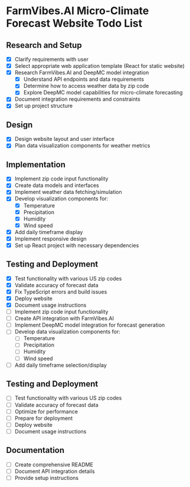 # FarmVibes.AI Micro-Climate Forecast Website Todo List

## Research and Setup
- [x] Clarify requirements with user
- [x] Select appropriate web application template (React for static website)
- [x] Research FarmVibes.AI and DeepMC model integration
  - [x] Understand API endpoints and data requirements
  - [x] Determine how to access weather data by zip code
  - [x] Explore DeepMC model capabilities for micro-climate forecasting
- [x] Document integration requirements and constraints
- [x] Set up project structure

## Design
- [x] Design website layout and user interface
- [x] Plan data visualization components for weather metrics

## Implementation
- [x] Implement zip code input functionality
- [x] Create data models and interfaces
- [x] Implement weather data fetching/simulation
- [x] Develop visualization components for:
  - [x] Temperature
  - [x] Precipitation
  - [x] Humidity
  - [x] Wind speed
- [x] Add daily timeframe display
- [x] Implement responsive design
- [x] Set up React project with necessary dependencies

## Testing and Deployment
- [x] Test functionality with various US zip codes
- [x] Validate accuracy of forecast data
- [x] Fix TypeScript errors and build issues
- [x] Deploy website
- [x] Document usage instructions
- [ ] Implement zip code input functionality
- [ ] Create API integration with FarmVibes.AI
- [ ] Implement DeepMC model integration for forecast generation
- [ ] Develop data visualization components for:
  - [ ] Temperature
  - [ ] Precipitation
  - [ ] Humidity
  - [ ] Wind speed
- [ ] Add daily timeframe selection/display

## Testing and Deployment
- [ ] Test functionality with various US zip codes
- [ ] Validate accuracy of forecast data
- [ ] Optimize for performance
- [ ] Prepare for deployment
- [ ] Deploy website
- [ ] Document usage instructions

## Documentation
- [ ] Create comprehensive README
- [ ] Document API integration details
- [ ] Provide setup instructions
